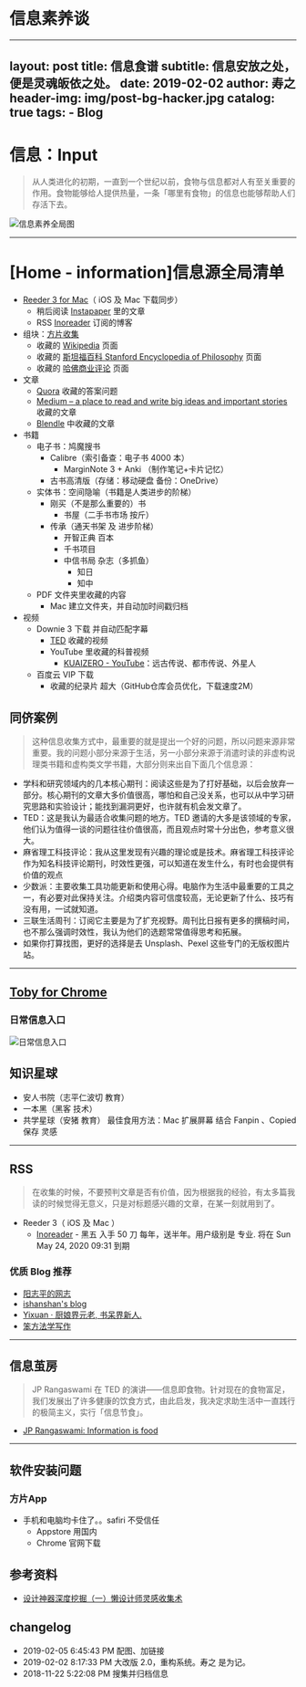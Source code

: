 # 信息素养谈
---
layout:     post
title:      信息食谱
subtitle:   信息安放之处，便是灵魂皈依之处。
date:       2019-02-02
author:     寿之
header-img: img/post-bg-hacker.jpg
catalog: true
tags:
    - Blog
---

# 信息：Input
> 从人类进化的初期，一直到一个世纪以前，食物与信息都对人有至关重要的作用。食物能够给人提供热量，一条「哪里有食物」的信息也能够帮助人们存活下去。

![信息素养全局图](https://ws2.sinaimg.cn/large/006tNc79ly1fzvnqqp3qsj317h0u0tke.jpg)
*****

# [Home - information]信息源全局清单

- [Reeder 3 for Mac](http://reederapp.com/mac/)（ iOS 及 Mac 下载同步）
	- 稍后阅读 [Instapaper](https://www.instapaper.com) 里的文章
	- RSS [Inoreader](https://www.inoreader.com) 订阅的博客
- 组块：[方片收集](http://funp.in/about#)
	- 收藏的 [Wikipedia](https://www.wikipedia.org/) 页面
	- 收藏的 [斯坦福百科 Stanford Encyclopedia of Philosophy](https://plato.stanford.edu/) 页面
	- 收藏的 [哈佛商业评论](http://www.hbrchina.org/) 页面
- 文章
	- [Quora](https://www.quora.com/) 收藏的答案问题
	- [Medium – a place to read and write big ideas and important stories](https://medium.com/) 收藏的文章
	- [Blendle](https://blendle.com) 中收藏的文章
- 书籍
	- 电子书：鸠魔搜书
		- Calibre（索引备查：电子书 4000 本）
			- MarginNote 3 + Anki （制作笔记+卡片记忆）
		- 古书高清版（存储：移动硬盘 备份：OneDrive）
	- 实体书：空间隐喻（书籍是人类进步的阶梯）
		- 刚买（不是那么重要的）书
			- 书屋（二手书市场 按斤）
		- 传承（通天书架 及 进步阶梯）
			- 开智正典 百本
			- 千书项目
			- 中信书局 杂志（多抓鱼）
				- 知日
				- 知中
	- PDF 文件夹里收藏的内容
		- Mac 建立文件夹，并自动加时间戳归档
- 视频
	- Downie 3 下载 并自动匹配字幕
		- [TED](www.ted.com) 收藏的视频
		- YouTube 里收藏的科普视频
			- [KUAIZERO - YouTube](https://www.youtube.com/channel/UCMUnInmOkrWN4gof9KlhNmQ)：远古传说、都市传说、外星人
	- 百度云 VIP 下载
		- 收藏的纪录片 超大（GitHub仓库会员优化，下载速度2M）

## 同侪案例
> 这种信息收集方式中，最重要的就是提出一个好的问题，所以问题来源非常重要。我的问题小部分来源于生活，另一小部分来源于消遣时读的非虚构说理类书籍和虚构类文学书籍，大部分则来出自下面几个信息源：
- 学科和研究领域内的几本核心期刊：阅读这些是为了打好基础，以后会放弃一部分。核心期刊的文章大多价值很高，哪怕和自己没关系，也可以从中学习研究思路和实验设计；能找到漏洞更好，也许就有机会发文章了。
- TED：这是我认为最适合收集问题的地方。TED 邀请的大多是该领域的专家，他们认为值得一谈的问题往往价值很高，而且观点时常十分出色，参考意义很大。
- 麻省理工科技评论：我从这里发现有兴趣的理论或是技术。麻省理工科技评论作为知名科技评论期刊，时效性更强，可以知道在发生什么，有时也会提供有价值的观点
- 少数派：主要收集工具功能更新和使用心得。电脑作为生活中最重要的工具之一，有必要对此保持关注。介绍类内容可信度较高，无论更新了什么、技巧有没有用，一试就知道。
- 三联生活周刊：订阅它主要是为了扩充视野。周刊比日报有更多的撰稿时间，也不那么强调时效性，我认为他们的选题常常值得思考和拓展。
- 如果你打算找图，更好的选择是去 Unsplash、Pexel 这些专门的无版权图片站。
******

## [Toby for Chrome](https://chrome.google.com/webstore/detail/toby-for-chrome/hddnkoipeenegfoeaoibdmnaalmgkpip)

### 日常信息入口
![日常信息入口](https://ws4.sinaimg.cn/large/006tNc79ly1fzvq3fnlysj30io0m6q4z.jpg)

## 知识星球
- 安人书院（志平仁波切 教育）
- 一本黑（黑客 技术）
- 共学星球（安猪 教育）
最佳食用方法：Mac 扩展屏幕 结合 Fanpin 、Copied 保存 灵感
*****

## RSS
> 在收集的时候，不要预判文章是否有价值，因为根据我的经验，有太多篇我读的时候觉得无意义，只是对标题感兴趣的文章，在某一刻就用到了。
- Reeder 3（ iOS 及 Mac ） 
	- [Inoreader](https://www.inoreader.com)
        	- 黑五 入手 50 刀 每年，送半年。用户级别是 专业. 将在 Sun May 24, 2020 09:31 到期

### 优质 Blog 推荐
- [阳志平的网志](https://www.yangzhiping.com/)
- [ishanshan's blog](https://ishanshan.im/)
- [Yixuan · 厨娘界元老, 书呆界新人.](https://yixuan.li/)
- [笨方法学写作](https://www.cnfeat.com/)
******

## 信息茧房
> JP Rangaswami 在 TED 的演讲——信息即食物。针对现在的食物富足，我们发展出了许多健康的饮食方式，由此启发，我决定求助生活中一直践行的极简主义，实行「信息节食」。
- [JP Rangaswami: Information is food](https://www.ted.com/talks/jp_rangaswami_information_is_food)
*****

## 软件安装问题
### 方片App 
- 手机和电脑均卡住了。。safiri 不受信任
	- Appstore 用国内
	- Chrome 官网下载

## 参考资料
- [设计神器深度挖掘（一）懒设计师灵感收集术](https://www.zcool.com.cn/article/ZNDIzMzA4.html)

## changelog
- 2019-02-05 6:45:43 PM 配图、加链接
- 2019-02-02 8:17:33 PM 大改版 2.0，重构系统。寿之 是为记。
- 2018-11-22 5:22:08 PM 搜集并归档信息





